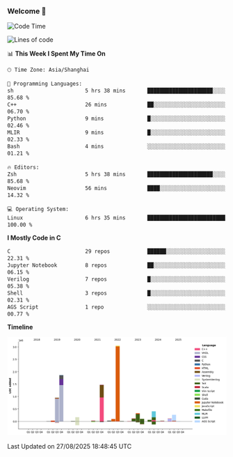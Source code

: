 ### Welcome 👋

<!--START_SECTION:waka-->
![Code Time](http://img.shields.io/badge/Code%20Time-2%2C104%20hrs%2011%20mins-blue)

![Lines of code](https://img.shields.io/badge/From%20Hello%20World%20I%27ve%20Written-9.1%20million%20lines%20of%20code-blue)

📊 **This Week I Spent My Time On** 

```text
🕑︎ Time Zone: Asia/Shanghai

💬 Programming Languages: 
sh                       5 hrs 38 mins       █████████████████████░░░░   85.68 % 
C++                      26 mins             ██░░░░░░░░░░░░░░░░░░░░░░░   06.70 % 
Python                   9 mins              █░░░░░░░░░░░░░░░░░░░░░░░░   02.46 % 
MLIR                     9 mins              █░░░░░░░░░░░░░░░░░░░░░░░░   02.33 % 
Bash                     4 mins              ░░░░░░░░░░░░░░░░░░░░░░░░░   01.21 % 

🔥 Editors: 
Zsh                      5 hrs 38 mins       █████████████████████░░░░   85.68 % 
Neovim                   56 mins             ████░░░░░░░░░░░░░░░░░░░░░   14.32 % 

💻 Operating System: 
Linux                    6 hrs 35 mins       █████████████████████████   100.00 % 
```

**I Mostly Code in C** 

```text
C                        29 repos            ██████░░░░░░░░░░░░░░░░░░░   22.31 % 
Jupyter Notebook         8 repos             ██░░░░░░░░░░░░░░░░░░░░░░░   06.15 % 
Verilog                  7 repos             █░░░░░░░░░░░░░░░░░░░░░░░░   05.38 % 
Shell                    3 repos             █░░░░░░░░░░░░░░░░░░░░░░░░   02.31 % 
AGS Script               1 repo              ░░░░░░░░░░░░░░░░░░░░░░░░░   00.77 % 
```



**Timeline**

![Lines of Code chart](https://raw.githubusercontent.com/Bohan-hu/Bohan-hu/master/assets/bar_graph.png)


 Last Updated on 27/08/2025 18:48:45 UTC
<!--END_SECTION:waka-->



